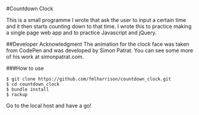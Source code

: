 #Countdown Clock

This is a small programme I wrote that ask the user to input a certain time and
it then starts counting down to that time.
I wrote this to practice making a single page web app and to practice Javascript
and jQuery.

##Developer Acknowledgment
The animation for the clock face was taken from CodePen and was developed by Simon
Patrat. You can see some more of his work at simonpatrat.com.

###How to use
```
$ git clone https://github.com/fmlharrison/countdown_clock.git  
$ cd countdown_clock  
$ bundle install  
$ rackup  
```
Go to the local host and have a go!
